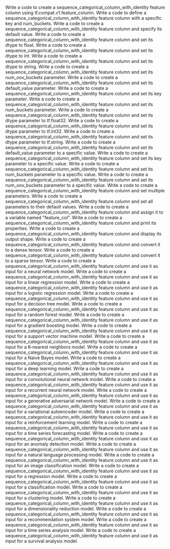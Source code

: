 Write a code to create a sequence_categorical_column_with_identity feature column using tf.compat.v1.feature_column.
Write a code to define a sequence_categorical_column_with_identity feature column with a specific key and num_buckets.
Write a code to create a sequence_categorical_column_with_identity feature column and specify its default value.
Write a code to create a sequence_categorical_column_with_identity feature column and set its dtype to float.
Write a code to create a sequence_categorical_column_with_identity feature column and set its dtype to int.
Write a code to create a sequence_categorical_column_with_identity feature column and set its dtype to string.
Write a code to create a sequence_categorical_column_with_identity feature column and set its num_oov_buckets parameter.
Write a code to create a sequence_categorical_column_with_identity feature column and set its default_value parameter.
Write a code to create a sequence_categorical_column_with_identity feature column and set its key parameter.
Write a code to create a sequence_categorical_column_with_identity feature column and set its num_buckets parameter.
Write a code to create a sequence_categorical_column_with_identity feature column and set its dtype parameter to tf.float32.
Write a code to create a sequence_categorical_column_with_identity feature column and set its dtype parameter to tf.int32.
Write a code to create a sequence_categorical_column_with_identity feature column and set its dtype parameter to tf.string.
Write a code to create a sequence_categorical_column_with_identity feature column and set its default_value parameter to a specific value.
Write a code to create a sequence_categorical_column_with_identity feature column and set its key parameter to a specific value.
Write a code to create a sequence_categorical_column_with_identity feature column and set its num_buckets parameter to a specific value.
Write a code to create a sequence_categorical_column_with_identity feature column and set its num_oov_buckets parameter to a specific value.
Write a code to create a sequence_categorical_column_with_identity feature column and set multiple parameters.
Write a code to create a sequence_categorical_column_with_identity feature column and set all parameters to their default values.
Write a code to create a sequence_categorical_column_with_identity feature column and assign it to a variable named "feature_col".
Write a code to create a sequence_categorical_column_with_identity feature column and print its properties.
Write a code to create a sequence_categorical_column_with_identity feature column and display its output shape.
Write a code to create a sequence_categorical_column_with_identity feature column and convert it to a dense tensor.
Write a code to create a sequence_categorical_column_with_identity feature column and convert it to a sparse tensor.
Write a code to create a sequence_categorical_column_with_identity feature column and use it as input for a neural network model.
Write a code to create a sequence_categorical_column_with_identity feature column and use it as input for a linear regression model.
Write a code to create a sequence_categorical_column_with_identity feature column and use it as input for a logistic regression model.
Write a code to create a sequence_categorical_column_with_identity feature column and use it as input for a decision tree model.
Write a code to create a sequence_categorical_column_with_identity feature column and use it as input for a random forest model.
Write a code to create a sequence_categorical_column_with_identity feature column and use it as input for a gradient boosting model.
Write a code to create a sequence_categorical_column_with_identity feature column and use it as input for a support vector machine model.
Write a code to create a sequence_categorical_column_with_identity feature column and use it as input for a K-nearest neighbors model.
Write a code to create a sequence_categorical_column_with_identity feature column and use it as input for a Naive Bayes model.
Write a code to create a sequence_categorical_column_with_identity feature column and use it as input for a deep learning model.
Write a code to create a sequence_categorical_column_with_identity feature column and use it as input for a convolutional neural network model.
Write a code to create a sequence_categorical_column_with_identity feature column and use it as input for a recurrent neural network model.
Write a code to create a sequence_categorical_column_with_identity feature column and use it as input for a generative adversarial network model.
Write a code to create a sequence_categorical_column_with_identity feature column and use it as input for a variational autoencoder model.
Write a code to create a sequence_categorical_column_with_identity feature column and use it as input for a reinforcement learning model.
Write a code to create a sequence_categorical_column_with_identity feature column and use it as input for a time series forecasting model.
Write a code to create a sequence_categorical_column_with_identity feature column and use it as input for an anomaly detection model.
Write a code to create a sequence_categorical_column_with_identity feature column and use it as input for a natural language processing model.
Write a code to create a sequence_categorical_column_with_identity feature column and use it as input for an image classification model.
Write a code to create a sequence_categorical_column_with_identity feature column and use it as input for a regression model.
Write a code to create a sequence_categorical_column_with_identity feature column and use it as input for a classification model.
Write a code to create a sequence_categorical_column_with_identity feature column and use it as input for a clustering model.
Write a code to create a sequence_categorical_column_with_identity feature column and use it as input for a dimensionality reduction model.
Write a code to create a sequence_categorical_column_with_identity feature column and use it as input for a recommendation system model.
Write a code to create a sequence_categorical_column_with_identity feature column and use it as input for a time series analysis model.
Write a code to create a sequence_categorical_column_with_identity feature column and use it as input for a survival analysis model.